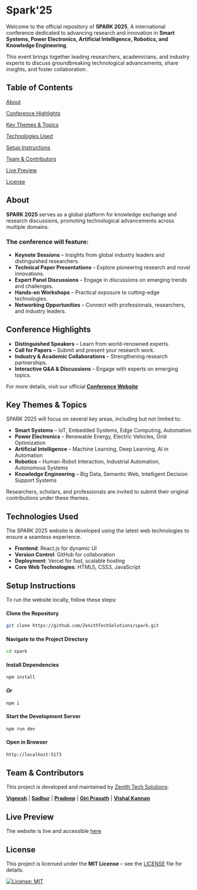 # Spark'25

Welcome to the official repository of **SPARK 2025**, A international conference dedicated to advancing research and innovation in **Smart Systems, Power Electronics, Artificial Intelligence, Robotics, and Knowledge Engineering**.  

This event brings together leading researchers, academicians, and industry experts to discuss groundbreaking technological advancements, share insights, and foster collaboration.  

## Table of Contents  

 [About](#about)  
 
 [Conference Highlights](#conference-highlights)  
 
 [Key Themes & Topics](#key-themes--topics)  
 
 [Technologies Used](#technologies-used)  
 
 [Setup Instructions](#setup-instructions)  
 
 [Team & Contributors](#team--contributors)  
 
 [Live Preview](#live-preview)  
 
 [License](#license)  

## About  

**SPARK 2025** serves as a global platform for knowledge exchange and research discussions, promoting technological advancements across multiple domains.  

### The conference will feature:  

- **Keynote Sessions** – Insights from global industry leaders and distinguished researchers.  
- **Technical Paper Presentations** – Explore pioneering research and novel innovations.  
- **Expert Panel Discussions** – Engage in discussions on emerging trends and challenges.  
- **Hands-on Workshops** – Practical exposure to cutting-edge technologies.  
- **Networking Opportunities** – Connect with professionals, researchers, and industry leaders.  

## Conference Highlights 

- **Distinguished Speakers** – Learn from world-renowned experts.  
- **Call for Papers** – Submit and present your research work.  
- **Industry & Academic Collaborations** – Strengthening research partnerships.  
- **Interactive Q&A & Discussions** – Engage with experts on emerging topics.  

For more details, visit our official **[Conference Website](https://spark-three-orcin.vercel.app/)**  

## Key Themes & Topics  

SPARK 2025 will focus on several key areas, including but not limited to:  

  - **Smart Systems** – IoT, Embedded Systems, Edge Computing, Automation  
  - **Power Electronics** – Renewable Energy, Electric Vehicles, Grid Optimization  
  - **Artificial Intelligence** – Machine Learning, Deep Learning, AI in Automation  
  - **Robotics** – Human-Robot Interaction, Industrial Automation, Autonomous Systems  
  - **Knowledge Engineering** – Big Data, Semantic Web, Intelligent Decision Support Systems  

Researchers, scholars, and professionals are invited to submit their original contributions under these themes.  

## Technologies Used  

The SPARK 2025 website is developed using the latest web technologies to ensure a seamless experience.  

- **Frontend**: React.js for dynamic UI  
- **Version Control**: GitHub for collaboration  
- **Deployment**: Vercel for fast, scalable hosting  
- **Core Web Technologies**: HTML5, CSS3, JavaScript  

## Setup Instructions  

To run the website locally, follow these steps:  

#### Clone the Repository  
```sh
git clone https://github.com/ZenithTechSolutions/spark.git
```

#### Navigate to the Project Directory
```sh
cd spark
```

#### Install Dependencies
```sh
npm install
```

#### *Or*
```sh
npm i
```

#### Start the Development Server
```sh
npm run dev
```

#### Open in Browser
```sh
http://localhost:5173
```

## Team & Contributors  

This project is developed and maintained by [Zenith Tech Solutions](https://zenith-portfolio-orpin.vercel.app/):  

**[Vignesh](https://github.com/vickyy234)** | **[Sadhur](https://github.com/Sadhurnithy)** | **[Pradeep](https://github.com/Pradeep5377)** | **[Giri Prasath](https://github.com/Giriprasath1726)** | **[Vishal Kannan](https://github.com/VISHALKANNAN070)**

## Live Preview

The website is live and accessible [here](https://spark-three-orcin.vercel.app/)

## License

This project is licensed under the **MIT License** – see the [LICENSE](LICENSE) file for details.  

[![License: MIT](https://img.shields.io/badge/License-MIT-yellow.svg)](https://opensource.org/licenses/MIT)
